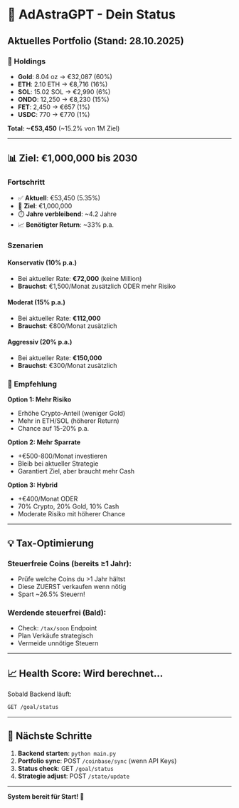 # 🎯 AdAstraGPT - Dein Status

## Aktuelles Portfolio (Stand: 28.10.2025)

### 💼 Holdings
- **Gold**: 8.04 oz → €32,087 (60%)
- **ETH**: 2.10 ETH → €8,716 (16%)
- **SOL**: 15.02 SOL → €2,990 (6%)
- **ONDO**: 12,250 → €8,230 (15%)
- **FET**: 2,450 → €657 (1%)
- **USDC**: 770 → €770 (1%)

**Total: ~€53,450** (~15.2% von 1M Ziel)

---

## 📊 Ziel: €1,000,000 bis 2030

### Fortschritt
- ✅ **Aktuell**: €53,450 (5.35%)
- 🎯 **Ziel**: €1,000,000
- ⏱️ **Jahre verbleibend**: ~4.2 Jahre
- 📈 **Benötigter Return**: ~33% p.a.

### Szenarien

#### Konservativ (10% p.a.)
- Bei aktueller Rate: **€72,000** (keine Million)
- **Brauchst**: €1,500/Monat zusätzlich ODER mehr Risiko

#### Moderat (15% p.a.)
- Bei aktueller Rate: **€112,000**
- **Brauchst**: €800/Monat zusätzlich

#### Aggressiv (20% p.a.)
- Bei aktueller Rate: **€150,000**
- **Brauchst**: €300/Monat zusätzlich

### 🎯 Empfehlung

**Option 1: Mehr Risiko**
- Erhöhe Crypto-Anteil (weniger Gold)
- Mehr in ETH/SOL (höherer Return)
- Chance auf 15-20% p.a.

**Option 2: Mehr Sparrate**
- +€500-800/Monat investieren
- Bleib bei aktueller Strategie
- Garantiert Ziel, aber braucht mehr Cash

**Option 3: Hybrid**
- +€400/Monat ODER
- 70% Crypto, 20% Gold, 10% Cash
- Moderate Risiko mit höherer Chance

---

## 💡 Tax-Optimierung

### Steuerfreie Coins (bereits ≥1 Jahr):
- Prüfe welche Coins du >1 Jahr hältst
- Diese ZUERST verkaufen wenn nötig
- Spart ~26.5% Steuern!

### Werdende steuerfrei (Bald):
- Check: `/tax/soon` Endpoint
- Plan Verkäufe strategisch
- Vermeide unnötige Steuern

---

## 📈 Health Score: Wird berechnet...

Sobald Backend läuft: 
```bash
GET /goal/status
```

---

## 🚀 Nächste Schritte

1. **Backend starten**: `python main.py`
2. **Portfolio sync**: POST `/coinbase/sync` (wenn API Keys)
3. **Status check**: GET `/goal/status`
4. **Strategie adjust**: POST `/state/update`

---

**System bereit für Start! 🎉**

